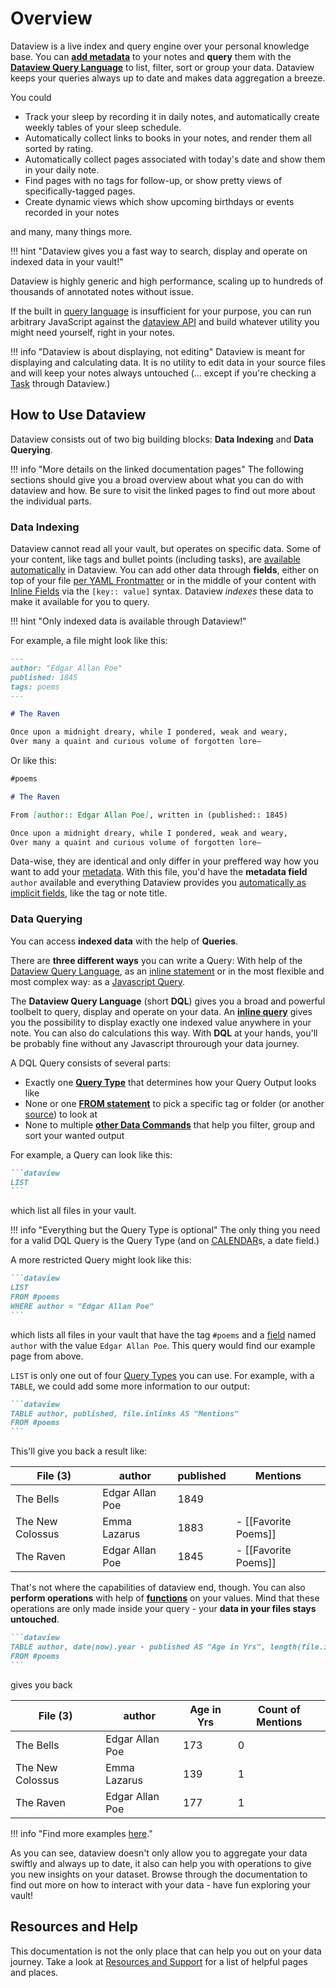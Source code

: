 # Overview

Dataview is a live index and query engine over your personal knowledge base. You can [**add metadata**](annotation/add-metadata.md) to your notes and **query** them with the [**Dataview Query Language**](queries/structure.md) to list, filter, sort or group your data. Dataview keeps your queries always up to date and makes data aggregation a breeze.

You could

- Track your sleep by recording it in daily notes, and automatically create weekly tables of your sleep schedule.
- Automatically collect links to books in your notes, and render them all sorted by rating.
- Automatically collect pages associated with today's date and show them in your daily note.
- Find pages with no tags for follow-up, or show pretty views of specifically-tagged pages.
- Create dynamic views which show upcoming birthdays or events recorded in your notes

and many, many things more.

!!! hint "Dataview gives you a fast way to search, display and operate on indexed data in your vault!"

Dataview is highly generic and high performance, scaling up to hundreds of thousands of annotated notes without issue. 

If the built in [query language](query/queries/) is insufficient for your purpose, you can run arbitrary
JavaScript against the [dataview API](api/intro/) and build whatever utility you might need yourself, right in your notes.

!!! info "Dataview is about displaying, not editing"
    Dataview is meant for displaying and calculating data. It is no utility to edit data in your source files and will keep your notes always untouched (... except if you're checking a [Task](queries/query-types.md#task-queries) through Dataview.)

## How to Use Dataview

Dataview consists out of two big building blocks: **Data Indexing** and **Data Querying**. 

!!! info "More details on the linked documentation pages"
    The following sections should give you a broad overview about what you can do with dataview and how. Be sure to visit the linked pages to find out more about the individual parts.

### Data Indexing

Dataview cannot read all your vault, but operates on specific data. Some of your content, like tags and bullet points (including tasks), are [available automatically](annotation/add-metadata.md#implicit-fields) in Dataview. You can add other data through **fields**, either on top of your file [per YAML Frontmatter](annotation/add-metadata.md#frontmatter) or in the middle of your content with [Inline Fields](annotation/add-metadata.md#inline-fields) via the `[key:: value]` syntax. Dataview _indexes_ these data to make it available for you to query. 

!!! hint "Only indexed data is available through Dataview!"

For example, a file might look like this:

```markdown
---
author: "Edgar Allan Poe"
published: 1845
tags: poems
---

# The Raven

Once upon a midnight dreary, while I pondered, weak and weary,
Over many a quaint and curious volume of forgotten lore—
```

Or like this:

```markdown
#poems

# The Raven

From [author:: Edgar Allan Poe], written in (published:: 1845)

Once upon a midnight dreary, while I pondered, weak and weary,
Over many a quaint and curious volume of forgotten lore—
```

Data-wise, they are identical and only differ in your preffered way how you want to add your [metadata](annotation/add-metadata.md). With this file, you'd have the **metadata field** `author` available and everything Dataview provides you [automatically as implicit fields](annotation/metadata-pages.md), like the tag or note title.

### Data Querying

You can access **indexed data** with the help of **Queries**.

There are **three different ways** you can write a Query: With help of the [Dataview Query Language](queries/dql-js-inline/#dataview-query-language-dql), as an [inline statement](queries/dql-js-inline#inline-dql) or in the most flexible and most complex way: as a [Javascript Query](queries/dql-js-inline#dataview-js). 

The **Dataview Query Language** (short **DQL**) gives you a broad and powerful toolbelt to query, display and operate on your data. An [**inline query**](queries/dql-js-inline#inline-dql) gives you the possibility to display exactly one indexed value anywhere in your note. You can also do calculations this way. With **DQL** at your hands, you'll be probably fine without any Javascript throurough your data journey.

A DQL Query consists of several parts:

- Exactly one [**Query Type**](queries/query-types.md) that determines how your Query Output looks like
- None or one [**FROM statement**](queries/data-commands#from) to pick a specific tag or folder (or another [source](reference/sources.md)) to look at
- None to multiple [**other Data Commands**](queries/data-commands.md) that help you filter, group and sort your wanted output

For example, a Query can look like this:

~~~markdown
```dataview
LIST
```
~~~

which list all files in your vault. 

!!! info "Everything but the Query Type is optional"
    The only thing you need for a valid DQL Query is the Query Type (and on [CALENDAR](queries/query-types#calendar-queries)s, a date field.)

 A more restricted Query might look like this:

~~~markdown
```dataview
LIST
FROM #poems
WHERE author = "Edgar Allan Poe"
```
~~~

which lists all files in your vault that have the tag `#poems` and a [field](annotation/add-metadata.md) named `author` with the value `Edgar Allan Poe`. This query would find our example page from above. 

`LIST` is only one out of four [Query Types](queries/query-types.md) you can use. For example, with a `TABLE`, we could add some more information to our output: 


~~~markdown
```dataview
TABLE author, published, file.inlinks AS "Mentions"
FROM #poems
```
~~~

This'll give you back a result like:

| File (3) |	author |	published	| Mentions |
| -------- | ------- | ---------- | -------- |
| The Bells |	Edgar Allan Poe |	1849 |  |	
| The New Colossus |	Emma Lazarus | 1883	| - [[Favorite Poems]] |	
| The Raven |	Edgar Allan Poe |	1845 | - [[Favorite Poems]] |	

That's not where the capabilities of dataview end, though. You can also **perform operations** with help of [**functions**](reference/functions.md) on your values. Mind that these operations are only made inside your query - your **data in your files stays untouched**.

~~~markdown
```dataview
TABLE author, date(now).year - published AS "Age in Yrs", length(file.inlinks) AS "Counts of Mentions"
FROM #poems
```
~~~

gives you back

| File (3) |	author |	Age in Yrs	| Count of Mentions |
| -------- | ------- | ---------- | -------- |
| The Bells	|  Edgar Allan Poe |	173 | 0 |
| The New Colossus	| Emma Lazarus |	139 |	1 |
| The Raven |	Edgar Allan Poe |	177 | 1 |	

!!! info "Find more examples [here](resources/examples.md)."

As you can see, dataview doesn't only allow you to aggregate your data swiftly and always up to date, it also can help you with operations to give you new insights on your dataset. Browse through the documentation to find out more on how to interact with your data - have fun exploring your vault! 

## Resources and Help

This documentation is not the only place that can help you out on your data journey. Take a look at [Resources and Support](./resources/resources-and-support.md) for a list of helpful pages and places.